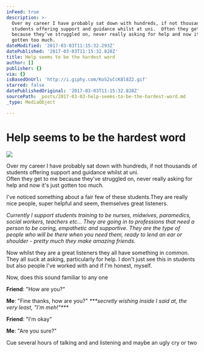 ```yaml
---
inFeed: true
description: >-
  Over my career I have probably sat down with hundreds, if not thousands of
  students offering support and guidance whilst at uni.  Often they get to me
  because they’ve struggled on, never really asking for help and now it’s just
  gotten too much. 
dateModified: '2017-03-03T11:15:32.293Z'
datePublished: '2017-03-03T11:15:32.828Z'
title: Help seems to be the hardest word
author: []
publisher: {}
via: {}
isBasedOnUrl: 'http://i.giphy.com/KoS2sCcK8l8Z2.gif'
starred: false
datePublishedOriginal: '2017-03-03T11:15:32.828Z'
sourcePath: _posts/2017-03-03-help-seems-to-be-the-hardest-word.md
_type: MediaObject

---
```

# Help seems to be the hardest word
![](https://the-grid-user-content.s3-us-west-2.amazonaws.com/654d4cd7-66ee-4193-9624-6305f004b8ac.gif)

Over my career I have probably sat down with hundreds, if not thousands of students offering support and guidance whilst at uni.   
Often they get to me because they've struggled on, never really asking for help and now it's just gotten too much. 

I've noticed something about a fair few of these students.They are really nice people, super helpful and seem, themselves great listeners. 

_Currently I support students training to be nurses, midwives, paramedics, social workers, teachers etc... They are going in to professions that need a person to be caring, empathetic and supportive. They are the type of people who will be there when you need them, ready to lend an ear or shoulder - pretty much they make amazing friends._

Now whilst they are a great listeners they all have something in common. They all suck at asking, particularly for help. I don't just see this in students but also people I've worked with and if I'm honest, myself.

Now, does this sound familiar to any one

**Friend**: "How are you?"

**Me**: "Fine thanks, how are you?" _\*\*\*secretly wishing inside I said at, the very least, "I'm meh!"\*\*\*_

**Friend**: "I'm okay"

**Me**: "Are you sure?"

Cue several hours of talking and and listening and maybe an ugly cry or two